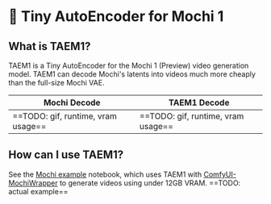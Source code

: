 # 🍡 Tiny AutoEncoder for Mochi 1

## What is TAEM1?

TAEM1 is a Tiny AutoEncoder for the Mochi 1 (Preview) video generation model. TAEM1 can decode Mochi's latents into videos much more cheaply than the full-size Mochi VAE.

| Mochi Decode | TAEM1 Decode |
| -------------- | -------------------------------------- |
| ==TODO: gif, runtime, vram usage== | ==TODO: gif, runtime, vram usage== |

## How can I use TAEM1?

See the [Mochi example](./examples/TAEM1_Decoding.ipynb) notebook, which uses TAEM1 with [ComfyUI-MochiWrapper](https://github.com/kijai/ComfyUI-MochiWrapper) to generate videos using under 12GB VRAM. ==TODO: actual example==

